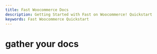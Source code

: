 ```yaml
---
title: Fast Woocommerce Docs
description: Getting Started with Fast on Woocommerce! Quickstart
keywords: Fast Woocommerce Quickstart
---
```


# gather your docs
